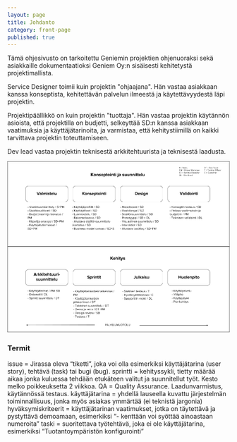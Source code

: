 ```yaml
---
layout: page
title: Johdanto
category: front-page
published: true
---
```


Tämä ohjesivusto on tarkoitettu Geniemin projektien ohjenuoraksi sekä asiakkaille dokumentaatioksi Geniem Oy:n sisäisesti kehitetystä projektimallista. 

Service Designer toimii kuin projektin "ohjaajana". Hän vastaa asiakkaan kanssa konseptista, kehitettävän palvelun ilmeestä ja käytettävyydestä läpi projektin.

Projektipäällikkö on kuin projektin "tuottaja". Hän vastaa projektin käytännön asioista, että projektilla on budjetti, selkeyttää SD:n kanssa asiakkaan vaatimuksia ja käyttäjätarinoita, ja varmistaa, että kehitystiimillä on kaikki tarvittava projektin toteuttamiseen.

Dev lead vastaa projektin teknisestä arkkitehtuurista ja teknisestä laadusta.

![Project Flow](images/projectflow.png "Project Flow")

### Termit

issue = Jirassa oleva “tiketti”, joka voi olla esimerkiksi käyttäjätarina (user story), tehtävä (task) tai bugi (bug).
sprintti = kehityssykli, tietty määrää aikaa jonka kuluessa tehdään etukäteen valitut ja suunnitellut työt. Kesto melko poikkeuksetta 2 viikkoa.
QA = Quality Assurance. Laadunvarmistus, käytännössä testaus.
käyttäjätarina = yhdellä lauseella kuvattu järjestelmän toiminnallisuus, jonka myös asiakas ymmärtää (ei teknistä jargonia)
hyväksymiskriteerit = käyttäjätarinan vaatimukset, jotka on täytettävä ja pystyttävä demoamaan, esimerkiksi “- kenttään voi syöttää ainoastaan numeroita”
taski = suoritettava työtehtävä, joka ei ole käyttäjätarina, esimerkiksi “Tuotantoympäristön konfigurointi”
